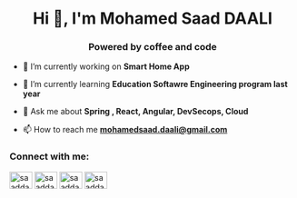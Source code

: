 <h1 align="center">Hi 👋, I'm Mohamed Saad DAALI</h1>
<h3 align="center">Powered by coffee and code</h3>

- 🔭 I’m currently working on **Smart Home App**

- 🌱 I’m currently learning **Education Softawre Engineering program last year**

- 💬 Ask me about **Spring , React, Angular, DevSecops, Cloud**

- 📫 How to reach me **mohamedsaad.daali@gmail.com**

<h3 align="left">Connect with me:</h3>
<p align="left">
<a href="https://twitter.com/saaddaali" target="blank"><img align="center" src="https://raw.githubusercontent.com/rahuldkjain/github-profile-readme-generator/master/src/images/icons/Social/twitter.svg" alt="saaddaali" height="30" width="40" /></a>
<a href="https://linkedin.com/in/saaddaali" target="blank"><img align="center" src="https://raw.githubusercontent.com/rahuldkjain/github-profile-readme-generator/master/src/images/icons/Social/linked-in-alt.svg" alt="saaddaali" height="30" width="40" /></a>
<a href="https://instagram.com/saaddaali" target="blank"><img align="center" src="https://raw.githubusercontent.com/rahuldkjain/github-profile-readme-generator/master/src/images/icons/Social/instagram.svg" alt="saaddaali" height="30" width="40" /></a>
<a href="https://www.youtube.com/c/saaddaali" target="blank"><img align="center" src="https://raw.githubusercontent.com/rahuldkjain/github-profile-readme-generator/master/src/images/icons/Social/youtube.svg" alt="saaddaali" height="30" width="40" /></a>
</p>
